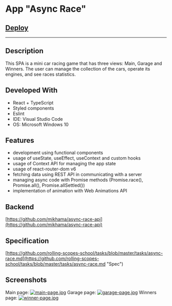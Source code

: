 # App "Async Race"
## [Deploy](https://nata-kostina.github.io/app-async-race/async-race/ "Async Race")
***
## Description

This SPA is a mini car racing game that has three views: Main, Garage and Winners. The user can manage the collection of the cars, operate its engines, and see races statistics. 

## Developed With
* React + TypeScript
* Styled components
* Eslint
* IDE:  Visual Studio Code
* OS: Microsoft Windows 10

## Features

* development using functional components
* usage of useState, useEffect, useContext and custom hooks
* usage of Context API for managing the app state
* usage of react-router-dom v6
* fetching data using REST API in communicating with a server
* managing async code with Promise methods (Promise.race(), Promise.all(), Promise.allSettled())
* implementation of animation with Web Animations API

## Backend

[https://github.com/mikhama/async-race-api](https://github.com/mikhama/async-race-api)
## Specification

[https://github.com/rolling-scopes-school/tasks/blob/master/tasks/async-race.md](https://github.com/rolling-scopes-school/tasks/blob/master/tasks/async-race.md "Spec")

## Screenshots
Main page:
[![main-page.jpg](https://i.postimg.cc/65FpqZPp/main-page.jpg)](https://postimg.cc/fJjNgVZG)
Garage page:
[![garage-page.jpg](https://i.postimg.cc/zDtBm6SW/garage-page.jpg)](https://postimg.cc/bdn8k65N)
Winners page:
[![winner-page.jpg](https://i.postimg.cc/sDM23mwL/winner-page.jpg)](https://postimg.cc/4mTG56Cv)
